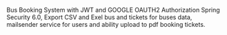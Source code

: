 Bus Booking System with JWT and GOOGLE OAUTH2 Authorization Spring Security 6.0, Export CSV and Exel bus and tickets for buses data, mailsender service for users and ability upload to pdf booking tickets.
